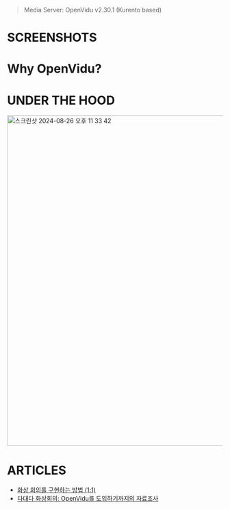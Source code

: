 > Media Server: OpenVidu v2.30.1 (Kurento based)

# SCREENSHOTS

# Why OpenVidu? 


# UNDER THE HOOD
<img width="772" alt="스크린샷 2024-08-26 오후 11 33 42" src="https://github.com/user-attachments/assets/1dd30c0e-a705-4af7-ad48-46ca6a0a86be">

# ARTICLES
- [화상 회의를 구현하는 방법 (1:1)](https://hwanheejung.tistory.com/47)   
- [다대다 화상회의: OpenVidu를 도입하기까지의 자료조사](https://hwanheejung.tistory.com/48)
